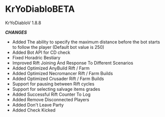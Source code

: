 # KrYoDiabloBETA
KrYoDiabloV 1.8.8

***CHANGES***
+ Added  The ability to specify the maximum distance before the bot starts to follow the player (Default bot value is 250)
+ Added  Bot API for CD check
+ Fixed  Horadric Bestiary
+ Improved Rift Joining And Response To Different Scenarios 
+ Added Optimized AnyBuild Rift / Farm
+ Added Optimized Necromancer Rift / Farm Builds
+ Added Optimized Crusader Rift / Farm Builds
+ Support for pausing between Rift cycles
+ Support for selecting salvage items grades
+ Added Successful Rift Counter To Log 
+ Added Remove Disconnected Players
+ Added Don't Leave Party
+ Added Check Kicked